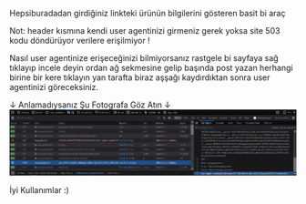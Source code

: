 Hepsiburadadan girdiğiniz linkteki ürünün bilgilerini gösteren basit bi araç

Not: header kısmına kendi user agentinizi girmeniz gerek yoksa site 503 kodu döndürüyor verilere erişilmiyor !

Nasıl user agentinize erişeceğinizi bilmiyorsanız rastgele bi sayfaya sağ tıklayıp incele deyin ordan ağ sekmesine gelip başında post yazan herhangi birine bir kere tıklayın yan tarafta biraz aşşağı kaydırdıktan sonra user agentinizi göreceksiniz.

↓ Anlamadıysanız Şu Fotografa Göz Atın ↓ ![What is this](img.png)

İyi Kullanımlar :)

